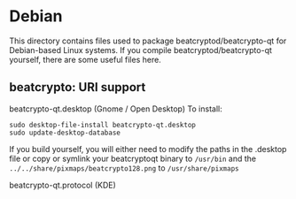 
Debian
====================
This directory contains files used to package beatcryptod/beatcrypto-qt
for Debian-based Linux systems. If you compile beatcryptod/beatcrypto-qt yourself, there are some useful files here.

## beatcrypto: URI support ##


beatcrypto-qt.desktop  (Gnome / Open Desktop)
To install:

	sudo desktop-file-install beatcrypto-qt.desktop
	sudo update-desktop-database

If you build yourself, you will either need to modify the paths in
the .desktop file or copy or symlink your beatcryptoqt binary to `/usr/bin`
and the `../../share/pixmaps/beatcrypto128.png` to `/usr/share/pixmaps`

beatcrypto-qt.protocol (KDE)

